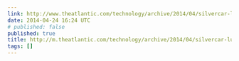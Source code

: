 ```yaml
---
link: http://www.theatlantic.com/technology/archive/2014/04/silvercar-luxury/361001/
date: 2014-04-24 16:24 UTC
# published: false
published: true
title: http://m.theatlantic.com/technology/archive/2014/04/silvercar-luxury/361001/#disqus_thread
tags: []
---
```



